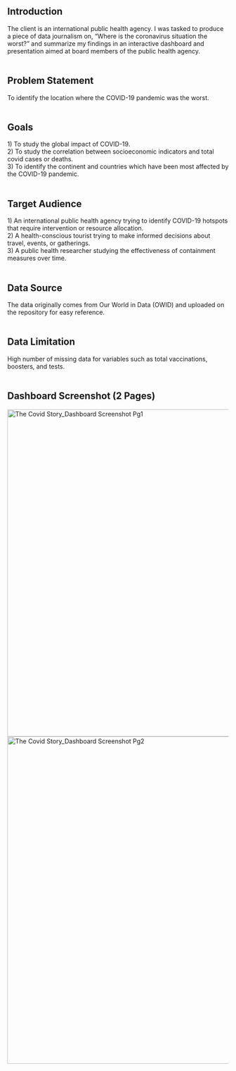 <h2> Introduction </h2>
The client is an international public health agency. I was tasked to produce a piece of data journalism on, “Where is the coronavirus situation the worst?” and summarize my findings in an interactive dashboard and presentation aimed at board members of the public health agency.
<br>
<br>
<h2> Problem Statement </h2>
To identify the location where the COVID-19 pandemic was the worst.
<br>
<br>
<h2> Goals </h2>
1) To study the global impact of COVID-19.
<br/>2) To study the correlation between socioeconomic indicators and total covid cases or deaths.
<br/>3) To identify the continent and countries which have been most affected by the COVID-19 pandemic.
<br>
<br>
<h2> Target Audience </h2>
1) An international public health agency trying to identify COVID-19 hotspots that require intervention or resource allocation. <br>
2) A health-conscious tourist trying to make informed decisions about travel, events, or gatherings. <br>
3) A public health researcher studying the effectiveness of containment measures over time.
<br>
<br>
<h2> Data Source </h2>
The data originally comes from Our World in Data (OWID) and uploaded on the repository for easy reference.
<br>
<br>
<h2> Data Limitation </h2>
High number of missing data for variables such as total vaccinations, boosters, and tests.
<br>
<br>
<h2> Dashboard Screenshot (2 Pages) </h2>
<img width="1341" height="743" alt="The Covid Story_Dashboard Screenshot Pg1" src="https://github.com/user-attachments/assets/4fdbf563-6d88-4188-9a87-02e05471adbd" /> <br>
<img width="1341" height="743" alt="The Covid Story_Dashboard Screenshot Pg2" src="https://github.com/user-attachments/assets/6c37dd3c-5ebd-4698-b867-6befd956bece" />
